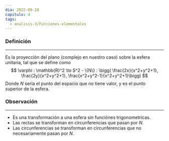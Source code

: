 ```yaml
---
dia: 2022-09-28
capitulo: 4
tags:
  - analisis-3/Funciones-elementales
---
```

### Definición
---
Es la proyección del plano (complejo en nuestro caso) sobre la esfera unitaria, tal que se define como 
$$ \varphi : \mathbb{R}^2 \to S^2 - \{N\} : \bigg( \frac{2x}{x^2+y^2+1}, \frac{2y}{x^2+y^2+1}, \frac{x^2+y^2-1}{x^2+y^2+1}\bigg) $$
Donde $N$ sería el punto del espacio que no tiene valor, y es el punto superior de la esfera.

### Observación
---
* Es una transformación a una esfera sin funciónes trigonometricas.
* Las rectas se transforman en circunferencias que pasan por $N$.
* Las circunferencias se transforman en circunferencias que no necesariamente pasan por $N$.